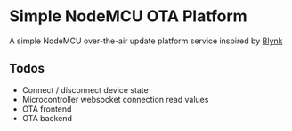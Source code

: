 # Simple NodeMCU OTA Platform
A simple NodeMCU over-the-air update platform service inspired by [Blynk](https://blynk.io/)

## Todos
- Connect / disconnect device state
- Microcontroller websocket connection read values
- OTA frontend
- OTA backend
